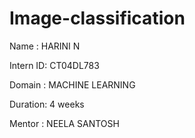 # Image-classification

Name : HARINI N

Intern ID: CT04DL783

Domain : MACHINE LEARNING

Duration: 4 weeks

Mentor : NEELA SANTOSH

